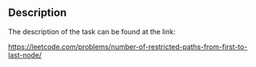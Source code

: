 ## Description

The description of the task can be found at the link: 

https://leetcode.com/problems/number-of-restricted-paths-from-first-to-last-node/

